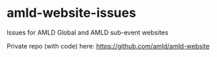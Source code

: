 # amld-website-issues
Issues for AMLD Global and AMLD sub-event websites

Private repo (with code) here: https://github.com/amld/amld-website
